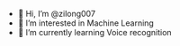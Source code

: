 - 👋 Hi, I’m @zilong007
- 👀 I’m interested in Machine Learning
- 🌱 I’m currently learning Voice recognition


